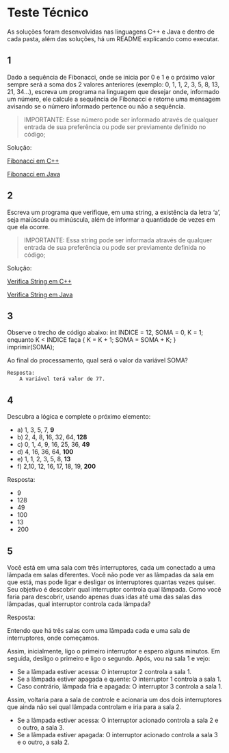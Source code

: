 # Teste Técnico

As soluções foram desenvolvidas nas linguagens C++ e Java e dentro de cada pasta, além das soluções, há um README explicando como executar.

## 1 

Dado a sequência de Fibonacci, onde se inicia por 0 e 1 e o próximo valor sempre será a soma dos 2 valores anteriores (exemplo: 0, 1, 1, 2, 3, 5, 8, 13, 21, 34...), escreva um programa na linguagem que desejar onde, informado um número, ele calcule a sequência de Fibonacci e retorne uma mensagem avisando se o número informado pertence ou não a sequência. 

> IMPORTANTE: Esse número pode ser informado através de qualquer entrada de sua preferência ou pode ser previamente definido no código;

Solução:
    
<a href='./c++/fibonacci.cpp'> Fibonacci em C++ </a>

<a href='./java/Fibonacci.java'> Fibonacci em Java </a>

## 2 

Escreva um programa que verifique, em uma string, a existência da letra ‘a’, seja maiúscula ou minúscula, além de informar a quantidade de vezes em que ela ocorre. 

> IMPORTANTE: Essa string pode ser informada através de qualquer entrada de sua preferência ou pode ser previamente definida no código; 

Solução:
    
<a href='./c++/stringA.cpp'> Verifica String em C++ </a>

<a href='./java/StringA.java'> Verifica String em Java </a>

## 3 

Observe o trecho de código abaixo: int INDICE = 12, SOMA = 0, K = 1; enquanto K < INDICE faça { K = K + 1; SOMA = SOMA + K; } imprimir(SOMA); 

Ao final do processamento, qual será o valor da variável SOMA? 

```
Resposta:  
    A variável terá valor de 77.
```

## 4 

Descubra a lógica e complete o próximo elemento: 

 - a) 1, 3, 5, 7, __9__ 
 - b) 2, 4, 8, 16, 32, 64, __128__ 
 - c) 0, 1, 4, 9, 16, 25, 36, __49__ 
 - d) 4, 16, 36, 64, __100__ 
 - e) 1, 1, 2, 3, 5, 8, __13__ 
 - f) 2,10, 12, 16, 17, 18, 19, __200__

Resposta: 

 - 9
 - 128
 - 49
 - 100
 - 13
 - 200

## 5 

Você está em uma sala com três interruptores, cada um conectado a uma lâmpada em salas diferentes. Você não pode ver as lâmpadas da sala em que está, mas pode ligar e desligar os interruptores quantas vezes quiser. Seu objetivo é descobrir qual interruptor controla qual lâmpada. Como você faria para descobrir, usando apenas duas idas até uma das salas das lâmpadas, qual interruptor controla cada lâmpada?   

Resposta: 

Entendo que há três salas com uma lâmpada cada e uma sala de interruptores, onde começamos.
 
Assim, inicialmente, ligo o primeiro interruptor e espero alguns minutos. Em seguida, desligo o primeiro e ligo o segundo. Após, vou na sala 1 e vejo:

 - Se a lâmpada estiver acessa: O interruptor 2 controla a sala 1.
 - Se a lâmpada estiver apagada e quente: O interruptor 1 controla a sala 1.
 - Caso contrário, lâmpada fria e apagada: O interruptor 3 controla a sala 1.

Assim, voltaria para a sala de controle e acionaria um dos dois interruptores que ainda não sei qual lâmpada controlam e iria para a sala 2.

 - Se a lâmpada estiver acessa: O interruptor acionado controla a sala 2 e o outro, a sala 3.
 - Se a lâmpada estiver apagada: O interruptor acionado controla a sala 3 e o outro, a sala 2.
